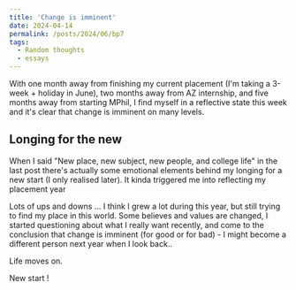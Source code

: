 ```yaml
---
title: 'Change is imminent'
date: 2024-04-14
permalink: /posts/2024/06/bp7
tags:
  - Random thoughts
  - essays
---
```


With one month away from finishing my current placement (I'm taking a 3-week + holiday in June), two months away from AZ internship, and five months away from starting MPhil, I find myself in a reflective state this week and it's clear that change is imminent on many levels.

Longing for the new
------

When I said "New place, new subject, new people, and college life" in the last post there's actually some emotional elements behind my longing for a new start (I only realised later). It kinda triggered me into reflecting my placement year 

Lots of ups and downs ... I think I grew a lot during this year, but still trying to find my place in this world. Some believes and values are changed, I started questioning about what I really want recently, and come to the conclusion that change is imminent (for good or for bad) - I might become a different person next year when I look back..

Life moves on.

New start !

